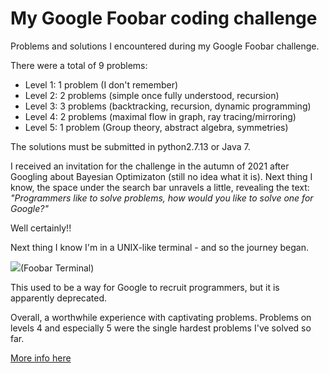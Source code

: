 # **My Google Foobar coding challenge**
Problems and solutions I encountered during my Google Foobar challenge.

There were a total of 9 problems:
- Level 1: 1 problem (I don't remember)
- Level 2: 2 problems (simple once fully understood, recursion)
- Level 3: 3 problems (backtracking, recursion, dynamic programming)
- Level 4: 2 problems (maximal flow in graph, ray tracing/mirroring)
- Level 5: 1 problem (Group theory, abstract algebra, symmetries)

The solutions must be submitted in python2.7.13 or Java 7.

I received an invitation for the challenge in the autumn of 2021 after Googling about Bayesian Optimizaton (still no idea what it is). Next thing I know, the space under the search bar unravels a little, revealing the text: *"Programmers like to solve problems, how would you like to solve one for Google?"*

Well certainly!!

Next thing I know I'm in a UNIX-like terminal - and so the journey began.

<img src="https://i.gyazo.com/5d433a0d2683a49f8c26a7a3efb2f9ac.jpg)">(Foobar Terminal)

This used to be a way for Google to recruit programmers, but it is apparently deprecated.

Overall, a worthwhile experience with captivating problems. Problems on levels 4 and especially 5 were the single hardest problems I've solved so far.

[More info here](https://medium.com/@meetnandu996/google-foobar-googles-secret-hiring-process-b63be49f7e53)




